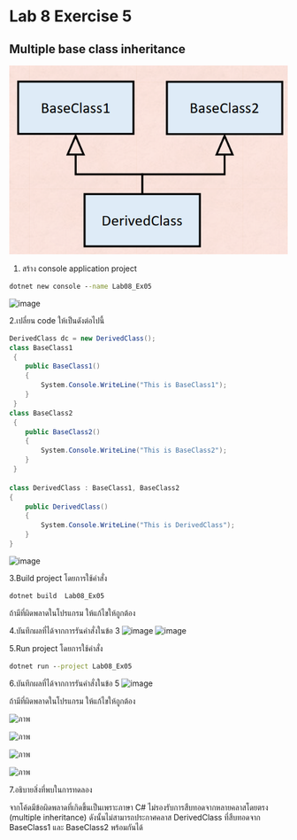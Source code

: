 # Lab 8 Exercise 5

## Multiple base class inheritance

![alt text](./Pictures/image01.png)

1. สร้าง console application project

```cmd
dotnet new console --name Lab08_Ex05
```
![image](https://github.com/AnchisaPhetnoi/03376836-OOP-2566-Lab-08/assets/144197034/d2ecb73d-47f4-4ec8-a7c2-471740a243cb)

2.เปลี่ยน code ให้เป็นดังต่อไปนี้

```cs
DerivedClass dc = new DerivedClass();
class BaseClass1
 {
    public BaseClass1()
    {
        System.Console.WriteLine("This is BaseClass1");
    }
 }
class BaseClass2
 {
    public BaseClass2()
    {
        System.Console.WriteLine("This is BaseClass2");
    }
 }

class DerivedClass : BaseClass1, BaseClass2
{
    public DerivedClass()
    {
        System.Console.WriteLine("This is DerivedClass");
    }
}
```
![image](https://github.com/AnchisaPhetnoi/03376836-OOP-2566-Lab-08/assets/144197034/92a1175d-d6ef-466c-a030-21ed88c8bfc3)

3.Build project โดยการใช้คำสั่ง

```cmd
dotnet build  Lab08_Ex05
```

ถ้ามีที่ผิดพลาดในโปรแกรม ให้แก้ไขให้ถูกต้อง

4.บันทึกผลที่ได้จากการรันคำสั่งในข้อ 3
![image](https://github.com/AnchisaPhetnoi/03376836-OOP-2566-Lab-08/assets/144197034/29c07ab3-ee9b-47bc-9dfc-eadc15079ce5)
![image](https://github.com/AnchisaPhetnoi/03376836-OOP-2566-Lab-08/assets/144197034/2e54a478-e638-4301-a7f6-8c266f72117c)

5.Run project โดยการใช้คำสั่ง

```cmd
dotnet run --project Lab08_Ex05
```

6.บันทึกผลที่ได้จากการรันคำสั่งในข้อ 5
![image](https://github.com/AnchisaPhetnoi/03376836-OOP-2566-Lab-08/assets/144197034/8f5940f5-d44b-4546-988f-b0e9569140c4)

ถ้ามีที่ผิดพลาดในโปรแกรม ให้แก้ไขให้ถูกต้อง

![ภาพ](https://github.com/AnchisaPhetnoi/03376836-OOP-2566-Lab-08/assets/144197034/ec4e0c17-5b67-409e-bd15-4f6795b027d2)

![ภาพ](https://github.com/AnchisaPhetnoi/03376836-OOP-2566-Lab-08/assets/144197034/87de3fcf-6c56-465e-a799-a57efcefddd6)

![ภาพ](https://github.com/AnchisaPhetnoi/03376836-OOP-2566-Lab-08/assets/144197034/fd51aa1e-38ff-4d2c-ad3c-938a1e8d3367)

![ภาพ](https://github.com/AnchisaPhetnoi/03376836-OOP-2566-Lab-08/assets/144197034/c33f86a0-63e8-40a0-ac7a-14974e225d6d)

7.อธิบายสิ่งที่พบในการทดลอง

จากโค้ดมีข้อผิดพลาดที่เกิดขึ้นเป็นเพราะภาษา C# ไม่รองรับการสืบทอดจากหลายคลาสโดยตรง (multiple inheritance) ดังนั้นไม่สามารถประกาศคลาส DerivedClass ที่สืบทอดจาก BaseClass1 และ BaseClass2 พร้อมกันได้ 
